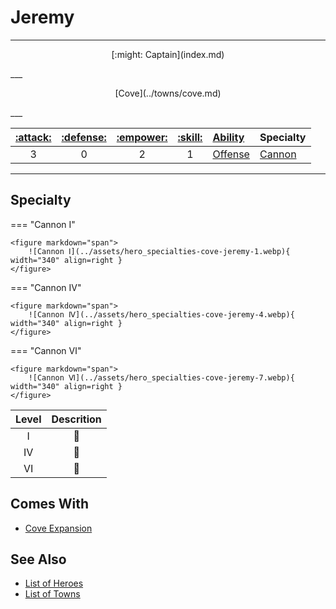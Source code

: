 # Jeremy

___
<p style="text-align: center;" markdown>[:might: Captain](index.md)</p>
___
<p style="text-align: center;" markdown>[Cove](../towns/cove.md)</p>
___

| [:attack:](../statistics/attack.md) | [:defense:](../statistics/defense.md) | [:empower:](../statistics/power.md) | [:skill:](../statistics/knowledge.md) | [Ability](../abilities/index.md) | Specialty |
| :---: | :---: | :---: | :---: | :--- | :--- |
| 3 | 0 | 2 | 1 | [Offense](../abilities/offense.md) | [Cannon](#specialty) |

___


## Specialty

=== "Cannon Ⅰ"

    <figure markdown="span">
        ![Cannon Ⅰ](../assets/hero_specialties-cove-jeremy-1.webp){ width="340" align=right }
    </figure>

=== "Cannon Ⅳ"

    <figure markdown="span">
        ![Cannon Ⅳ](../assets/hero_specialties-cove-jeremy-4.webp){ width="340" align=right }
    </figure>

=== "Cannon Ⅵ"

    <figure markdown="span">
        ![Cannon Ⅵ](../assets/hero_specialties-cove-jeremy-7.webp){ width="340" align=right }
    </figure>


| Level | Descrition |
| :---: | :---: |
| Ⅰ | 🚧 |
| Ⅳ | 🚧 |
| Ⅵ | 🚧 |


## Comes With

- [Cove Expansion](../content.md)


## See Also

- [List of Heroes](index.md)
- [List of Towns](../towns/index.md)
